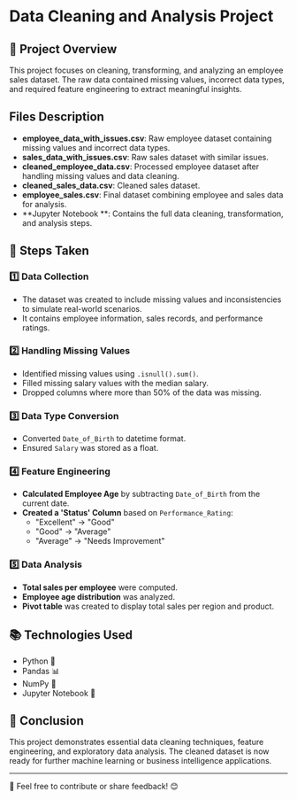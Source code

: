 # Data Cleaning and Analysis Project

## 📌 Project Overview

This project focuses on cleaning, transforming, and analyzing an employee sales dataset. The raw data contained missing values, incorrect data types, and required feature engineering to extract meaningful insights.

## Files Description  
- **employee_data_with_issues.csv**: Raw employee dataset containing missing values and incorrect data types.  
- **sales_data_with_issues.csv**: Raw sales dataset with similar issues.  
- **cleaned_employee_data.csv**: Processed employee dataset after handling missing values and data cleaning.  
- **cleaned_sales_data.csv**: Cleaned sales dataset.  
- **employee_sales.csv**: Final dataset combining employee and sales data for analysis.  
- **Jupyter Notebook **: Contains the full data cleaning, transformation, and analysis steps.

## 🔧 Steps Taken

### 1️⃣ Data Collection

- The dataset was created to include missing values and inconsistencies to simulate real-world scenarios.
- It contains employee information, sales records, and performance ratings.

### 2️⃣ Handling Missing Values

- Identified missing values using `.isnull().sum()`.
- Filled missing salary values with the median salary.
- Dropped columns where more than 50% of the data was missing.

### 3️⃣ Data Type Conversion

- Converted `Date_of_Birth` to datetime format.
- Ensured `Salary` was stored as a float.

### 4️⃣ Feature Engineering

- **Calculated Employee Age** by subtracting `Date_of_Birth` from the current date.
- **Created a 'Status' Column** based on `Performance_Rating`:
  - "Excellent" → "Good"
  - "Good" → "Average"
  - "Average" → "Needs Improvement"

### 5️⃣ Data Analysis

- **Total sales per employee** were computed.
- **Employee age distribution** was analyzed.
- **Pivot table** was created to display total sales per region and product.

## 📚 Technologies Used

- Python 🐍
- Pandas 📊
- NumPy 🔢
- Jupyter Notebook 📒



## 📌 Conclusion

This project demonstrates essential data cleaning techniques, feature engineering, and exploratory data analysis. The cleaned dataset is now ready for further machine learning or business intelligence applications.

---

📢 Feel free to contribute or share feedback! 😊

